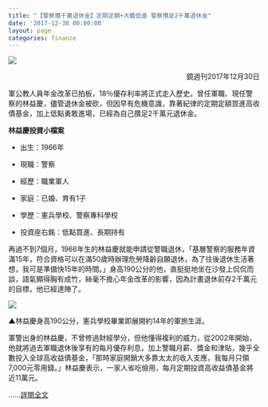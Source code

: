 ```yaml
---
title: "【警察攢千萬退休金】定期定額+大膽低進 警察攢足2千萬退休金"
date: '2017-12-30 00:00:00'
layout: page
categories: finance
---
```


![](/finance20171230-1.jpg)

<p align="right">鏡週刊2017年12月30日</p>

軍公教人員年金改革已拍板，18％優存利率將正式走入歷史。曾任軍職、現任警察的林益慶，儘管退休金被砍，但因早有危機意識，靠著紀律的定期定額買進高收債基金，加上低點勇敢進場，已經為自己攢足2千萬元退休金。
 
**林益慶投資小檔案**

* 出生：1966年

* 現職：警察

* 經歷：職業軍人

* 家庭：已婚、育有1子

* 學歷：憲兵學校、警察專科學校

* 投資座右銘：低點買進、長期持有

再過不到7個月，1966年生的林益慶就能申請從警職退休，「基層警察的服務年資滿15年，符合資格可以在滿50歲時辦理危勞降齡自願退休，為了往後退休生活著想，我可是準備快15年的時間。」身高190公分的他，直挺挺地坐在沙發上侃侃而談，語氣顯得胸有成竹，絲毫不擔心年金改革的影響，因為計畫退休前存2千萬元的目標，他已經達陣了。

![](/finance20171230-2.jpg)

▲林益慶身高190公分，憲兵學校畢業即展開約14年的軍旅生涯。
 
軍警出身的林益慶，不曾修過財經學分，但他懂得複利的威力，從2002年開始，他就將過去軍職退休後享有的每月優存利息，加上警職月薪、獎金和津貼，幾乎全數投入全球高收益債基金，「那時家庭開銷大多靠太太的收入支應，我每月只領7,000元零用錢。」林益慶表示，一家人省吃儉用，每月定期投資高收益債基金將近11萬元。

......[詳閱全文](https://tw.news.yahoo.com/%E8%AD%A6%E5%AF%9F%E6%94%A2%E5%8D%83%E8%90%AC%E9%80%80%E4%BC%91%E9%87%91-%E5%AE%9A%E6%9C%9F%E5%AE%9A%E9%A1%8D-%E5%A4%A7%E8%86%BD%E4%BD%8E%E9%80%B2-%E8%AD%A6%E5%AF%9F%E6%94%A2%E8%B6%B32%E5%8D%83%E8%90%AC%E9%80%80%E4%BC%91%E9%87%91-230000178.html)